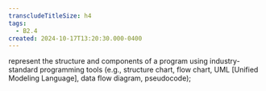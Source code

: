 ```yaml
---
transcludeTitleSize: h4
tags:
  - B2.4
created: 2024-10-17T13:20:30.000-0400
---
```

represent the structure and components of a program using industry-standard programming tools (e.g., structure chart, flow chart, UML \[Unified Modeling Language\], data flow diagram, pseudocode);